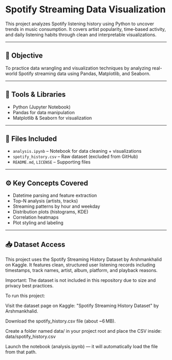 # Spotify Streaming Data Visualization

This project analyzes Spotify listening history using Python to uncover trends in music consumption. It covers artist popularity, time-based activity, and daily listening habits through clean and interpretable visualizations.

---

## 📌 Objective

To practice data wrangling and visualization techniques by analyzing real-world Spotify streaming data using Pandas, Matplotlib, and Seaborn.

---

## 🧪 Tools & Libraries

- Python (Jupyter Notebook)
- Pandas for data manipulation
- Matplotlib & Seaborn for visualization

---

## 📁 Files Included

- `analysis.ipynb` – Notebook for data cleaning + visualizations
- `spotify_history.csv` – Raw dataset (excluded from GitHub)
- `README.md`, `LICENSE` – Supporting files

---

## ⚙️ Key Concepts Covered

- Datetime parsing and feature extraction
- Top-N analysis (artists, tracks)
- Streaming patterns by hour and weekday
- Distribution plots (histograms, KDE)
- Correlation heatmaps
- Plot styling and labeling

---

## 📥 Dataset Access

This project uses the Spotify Streaming History Dataset by Arshmankhalid on Kaggle. It features clean, structured user listening records including timestamps, track names, artist, album, platform, and playback reasons.

Important: The dataset is not included in this repository due to size and privacy best practices.

To run this project:

Visit the dataset page on Kaggle:
"Spotify Streaming History Dataset" by Arshmankhalid.

Download the spotify_history.csv file (about ~6 MB).

Create a folder named data/ in your project root and place the CSV inside:
data/spotify_history.csv

Launch the notebook (analysis.ipynb) — it will automatically load the file from that path.
